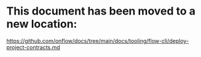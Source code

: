 # This document has been moved to a new location:

https://github.com/onflow/docs/tree/main/docs/tooling/flow-cli/deploy-project-contracts.md
